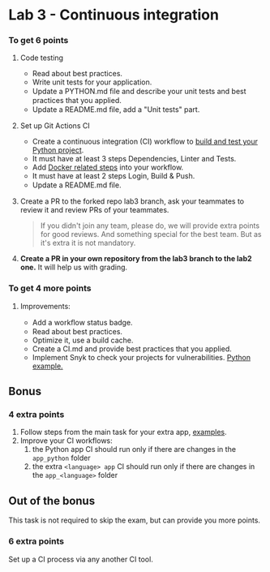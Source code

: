 # Lab 3 - Continuous integration

### To get 6 points

1. Code testing

   * Read about best practices.
   * Write unit tests for your application.
   * Update a PYTHON.md ﬁle and describe your unit tests and best practices that you applied.
   * Update a README.md ﬁle, add a "Unit tests" part.

2. Set up Git Actions CI

   * Create a continuous integration (CI) workflow to [build and test your Python project](https://docs.github.com/en/actions/automating-builds-and-tests/building-and-testing-python).
   * It must have at least 3 steps Dependencies, Linter and Tests.
   * Add [Docker related steps](https://docs.docker.com/ci-cd/github-actions/) into your workflow.
   * It must have at least 2 steps Login, Build & Push.
   * Update a README.md ﬁle.

3. Create a PR to the forked repo lab3 branch, ask your teammates to review it and review PRs of your teammates.
   > If you didn't join any team, please do, we will provide extra points for good reviews. And something special for the best team. But as it's extra it is not mandatory.
4. **Create a PR in your own repository from the lab3 branch to the lab2 one.** It will help us with grading.


### To get 4 more points

1. Improvements:

   * Add a workﬂow status badge.
   * Read about best practices.
   * Optimize it, use a build cache.
   * Create a CI.md and provide best practices that you applied.
   * Implement Snyk to check your projects for vulnerabilities. [Python example.](https://github.com/snyk/actions/tree/master/python-3.8)

## Bonus

### 4 extra points

1. Follow steps from the main task for your extra app, [examples](https://github.com/actions/starter-workflows/tree/main/ci).
2. Improve your CI workflows:
   1. the Python app CI should run only if there are changes in the `app_python` folder
   2. the extra `<language> app` CI should run only if there are changes in the `app_<language>` folder

## Out of the bonus

This task is not required to skip the exam, but can provide you more points.

### 6 extra points

Set up a CI process via any another CI tool.
